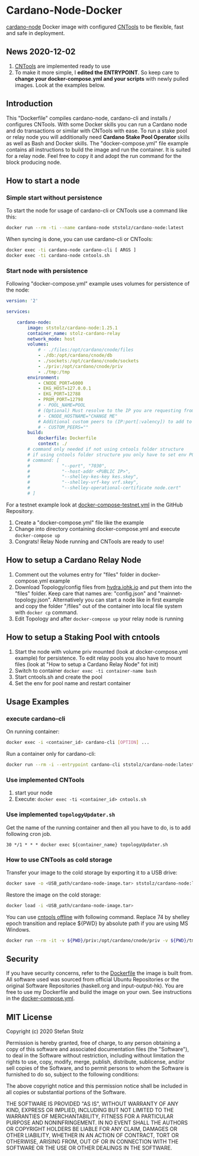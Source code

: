 # Cardano-Node-Docker

[cardano-node](https://github.com/input-output-hk/cardano-node) Docker image with configured [CNTools](https://cardano-community.github.io/guild-operators/#/Scripts/cntools) to be flexible, fast and safe in deployment.

## News 2020-12-02

1. [CNTools](https://cardano-community.github.io/guild-operators/#/Scripts/cntools) are implemented ready to use
2. To make it more simple, I **edited the ENTRYPOINT**. So keep care to **change your docker-compose.yml and your scripts** with newly pulled images. Look at the examples below. 

## Introduction

This "Dockerfile" compiles cardano-node, cardano-cli and installs / configures CNTools. With some Docker skills you can run a Cardano node and do transactions or similar with CNTools with ease. To run a stake pool or relay node you will additionally need **Cardano Stake Pool Operator** skills as well as Bash and Docker skills. The "docker-compose.yml" file example contains all instructions to build the image and run the container. It is suited for a relay node. Feel free to copy it and adopt the run command for the block producing node. 

## How to start a node

### Simple start without persistence 

To start the node for usage of cardano-cli or CNTools use a command like this:

```bash
docker run --rm -ti --name cardano-node ststolz/cardano-node:latest
```

When syncing is done, you can use cardano-cli or CNTools:

```bash
docker exec -ti cardano-node cardano-cli [ ARGS ]
docker exec -ti cardano-node cntools.sh
```

### Start node with persistence

Following "docker-compose.yml" example uses volumes for persistence of the node: 

```yml
version: '2'

services:

    cardano-node:
        image: ststolz/cardano-node:1.25.1
        container_name: stolz-cardano-relay
        network_mode: host
        volumes:
            # - ./files:/opt/cardano/cnode/files
            - ./db:/opt/cardano/cnode/db
            - ./sockets:/opt/cardano/cnode/sockets
            - ./priv:/opt/cardano/cnode/priv
            - ./tmp:/tmp
        environment:
            - CNODE_PORT=6000
            - EKG_HOST=127.0.0.1
            - EKG_PORT=12788
            - PROM_PORT=12798
            # - POOL_NAME=POOL
            # (Optional) Must resolve to the IP you are requesting from
            # - CNODE_HOSTNAME="CHANGE ME"
            # Additional custom peers to (IP:port[:valency]) to add to your target topology.json, eg: "10.0.0.1:3001|10.0.0.2:3002|relays.mydomain.com:3003:3"
            # - CUSTOM_PEERS=""
        build:
            dockerfile: Dockerfile
            context: ./
        # command only needed if not using cntools folder structure
        # if using cntools folder structure you only have to set env POOL_NAME
        # command: [ 
        #            "--port", "7030",
        #            "--host-addr <PUBLIC IP>",
        #            "--shelley-kes-key kes.skey",
        #            "--shelley-vrf-key vrf.skey",
        #            "--shelley-operational-certificate node.cert" 
        # ]
```

For a testnet example look at [docker-compose-testnet.yml](https://github.com/ststolz/Cardano-Node-Docker/blob/main/docker-compose-testnet.yml) in the GitHub Repository. 

1. Create a "docker-compose.yml" file like the example
2. Change into directory containing docker-compose.yml and execute `docker-compose up`
3. Congrats! Relay Node running and CNTools are ready to use!

## How to setup a Cardano Relay Node

1. Comment out the volumes entry for "files" folder in docker-compose.yml example
2. Download Topology/config files from [hydra.iohk.io](https://hydra.iohk.io/job/Cardano/cardano-node/cardano-deployment/latest-finished/download/1/index.html) and put them into the "files" folder. Keep care that names are: "config.json" and "mainnet-topology.json". Alternatively you can start a node like in first example and copy the folder "/files" out of the container into local file system with `docker cp` command.
3. Edit Topology and after `docker-compose up` your relay node is running

## How to setup a Staking Pool with cntools

1. Start the node with volume priv mounted (look at docker-compose.yml example) for persistence. To edit relay pools you also have to mount files (look at "How to setup a Cardano Relay Node" fot init)
2. Switch to container `docker exec -ti container-name bash`
3. Start cntools.sh and create the pool
4. Set the env for pool name and restart container

## Usage Examples

### execute cardano-cli

On running container:

```bash
docker exec -i <container_id> cardano-cli [OPTION] ...
```

Run a container only for cardano-cli:

```bash
docker run --rm -i --entrypoint cardano-cli ststolz/cardano-node:latest [OPTION] ...
```

### Use implemented CNTools

1. start your node
2. Execute: `docker exec -ti <container_id> cntools.sh`

### Use implemented `topologyUpdater.sh`

Get the name of the running container and then all you have to do, is to add following cron job. 

```crontab
30 */1 * * * docker exec ${container_name} topologyUpdater.sh
```

### How to use CNTools as cold storage

Transfer your image to the cold storage by exporting it to a USB drive:

```bash
docker save -o <USB_path/cardano-node-image.tar> ststolz/cardano-node:latest
```

Restore the image on the cold storage:

```bash
docker load -i <USB_path/cardano-node-image.tar>
```

You can use [cntools offline](https://cardano-community.github.io/guild-operators/#/Scripts/cntools-common?id=offline-workflow) with following command. Replace 74 by shelley epoch transition and replace ${PWD} by absolute path if you are using MS Windows.

```bash
docker run --rm -it -v ${PWD}/priv:/opt/cardano/cnode/priv -v ${PWD}/tmp:/tmp  ststolz/cardano-node:latest-testnet bash -c 'echo 74 > "/opt/cardano/cnode/guild-db/shelley_trans_epoch" && cntools.sh -o'
```

## Security 

If you have security concerns, refer to the [Dockerfile](https://github.com/ststolz/Cardano-Node-Docker/blob/main/Dockerfile) the image is built from. All software used was sourced from official Ubuntu Repositories or the original Software Repositories (haskell.org and input-output-hk). You are free to use my Dockerfile and build the image on your own. See instructions in the [docker-compose.yml](https://github.com/ststolz/Cardano-Node-Docker/blob/main/docker-compose.yml).

## MIT License

Copyright (c) 2020 Stefan Stolz

Permission is hereby granted, free of charge, to any person obtaining a copy
of this software and associated documentation files (the "Software"), to deal
in the Software without restriction, including without limitation the rights
to use, copy, modify, merge, publish, distribute, sublicense, and/or sell
copies of the Software, and to permit persons to whom the Software is
furnished to do so, subject to the following conditions:

The above copyright notice and this permission notice shall be included in all
copies or substantial portions of the Software.

THE SOFTWARE IS PROVIDED "AS IS", WITHOUT WARRANTY OF ANY KIND, EXPRESS OR
IMPLIED, INCLUDING BUT NOT LIMITED TO THE WARRANTIES OF MERCHANTABILITY,
FITNESS FOR A PARTICULAR PURPOSE AND NONINFRINGEMENT. IN NO EVENT SHALL THE
AUTHORS OR COPYRIGHT HOLDERS BE LIABLE FOR ANY CLAIM, DAMAGES OR OTHER
LIABILITY, WHETHER IN AN ACTION OF CONTRACT, TORT OR OTHERWISE, ARISING FROM,
OUT OF OR IN CONNECTION WITH THE SOFTWARE OR THE USE OR OTHER DEALINGS IN THE
SOFTWARE.
